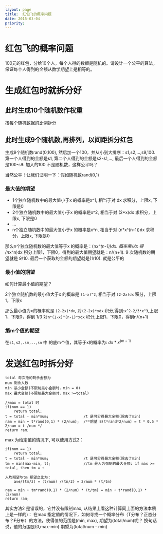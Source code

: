 ```yaml
---
layout: page
title:	红包飞的概率问题
date: 2015-03-04
priority:
---
```

# 红包飞的概率问题
100元的红包，分给10个人，每个人得的数额是随机的。请设计一个公平的算法，保证每个人得到的金额从数学期望上是相等的。

# 生成红包时就拆分好

## 此时生成10个随机数作权重
按每个随机数据的比例拆分

## 此时生成9个随机数,再排列，以间距拆分红包
生成9个随机数rand(0,100), 然后加一个100，并从小到大排序：s1,s2,...,s9,100. 第一个人得到的金额是s1, 第二个人得到的金额是s2-s1,..., 最后一个人得到的金额是100-s9. 加入的100 不是随机数，这样公平吗？

当然公平！让我们证明一下：假如随机数rand(0,1)

### 最大值的期望

- 1个独立随机数中的最大值小于x 的概率是x^1, 相当于对 dx 求积分，上限x, 下限是0
- 2个独立随机数中的最大值小于x 的概率是x^2, 相当于对 (2*x)dx 求积分，上限x, 下限是0
- ...
- n个独立随机数中的最大值小于x 的概率是x^n, 相当于对 (n*x^(n-1))dx 求积分，上限x, 下限是0

那么n个独立随机数的最大值等于x 的概率是：(n*x^(n-1))dx.
概率乘以x 得(n*x^n)dx 积分上限1，下限0，得到的最大值期望就是：n/(n+1).
9 次随机数的期望就是 9/10. 最后一个获取的金额的期望就是(1/10). 就是公平的

### 最小值的期望
如何计算最小值的期望？

2个独立随机数的最小值大于x 的概率是 `(1-x)^2`, 相当于对 `(2-2x)dx` 积分，上限1，下限x

那么最小值为x的概率就是 `(2-2x)*dx`, 对`(2-2x)*xdx` 积分,得到:`x^2-2/3*x^3`,上限1，下限0，得到 1/3
对`n*(1-x)^(n-1)*xdx` 积分,上限1，下限0，得到n/(n+1)

### 第m个值的期望
在`s1,s2,.sm,..,sn` 中 的底m个值，其等于x的概率为:
$dx*x^(m-1)$

# 发送红包时拆分好

	total 每次抢的剩余金额为
	num	剩余人数
	min	最小金额(不限制最小金额时，min = 0)
	max	最大金额(不限制最大金额时，max >=total)

	//max = total 时
	if(num == 1)
		return total;
	t = total - min*mum;				/t 是可分得最大金额(除去了min)
	ram = min + t*rand(0,1) * (2/num);	/**期望 E(t*rand*2/num) = t * 0.5 * 2/num = t /num */
	return ram;

max 为给定值的情况下, 可以使用方式2：

	if(num == 1)
		return total;
	t = total - min*mum;				/t 是可分得最大金额(除去了min)
	tm = min(max-min, t);				//tm 是人为强制的最大金额: if max >= total, then tm = t

	人均期望与tm 期望之比为：
		ave/(tm/2) = (t/num) /(tm/2) = 2/num * (t/tm)

	ram = min + tm*rand(0,1) * (2/num) * (t/tm) = min + t*rand(0,1) * (2/num)
	return ram;

其实方法2 是错误的，它并没有限制max, 从结果上看这种计算同上面的方法本质上是一样的)：
在max 指定值的情况下，如何寻找一个概率分布（T分布？正态分布？F分布）的方法，使得值的范围是(min, max), 期望为(total/num)呢？
换句话说，值的范围是(0,max-min) 期望为(total/num - min)

